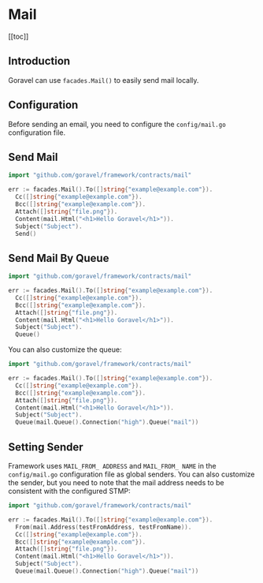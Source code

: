 # Mail

[[toc]]

## Introduction

Goravel can use `facades.Mail()` to easily send mail locally.

## Configuration

Before sending an email, you need to configure the `config/mail.go` configuration file.

## Send Mail

```go
import "github.com/goravel/framework/contracts/mail"

err := facades.Mail().To([]string{"example@example.com"}).
  Cc([]string{"example@example.com"}).
  Bcc([]string{"example@example.com"}).
  Attach([]string{"file.png"}).
  Content(mail.Html("<h1>Hello Goravel</h1>")).
  Subject("Subject").
  Send()
```

## Send Mail By Queue

```go
import "github.com/goravel/framework/contracts/mail"

err := facades.Mail().To([]string{"example@example.com"}).
  Cc([]string{"example@example.com"}).
  Bcc([]string{"example@example.com"}).
  Attach([]string{"file.png"}).
  Content(mail.Html("<h1>Hello Goravel</h1>")).
  Subject("Subject").
  Queue()
```

You can also customize the queue:

```go
import "github.com/goravel/framework/contracts/mail"

err := facades.Mail().To([]string{"example@example.com"}).
  Cc([]string{"example@example.com"}).
  Bcc([]string{"example@example.com"}).
  Attach([]string{"file.png"}).
  Content(mail.Html("<h1>Hello Goravel</h1>")).
  Subject("Subject").
  Queue(mail.Queue().Connection("high").Queue("mail"))
```

## Setting Sender

Framework uses `MAIL_FROM_ ADDRESS` and `MAIL_FROM_ NAME` in the `config/mail.go` configuration file as global senders. You can also customize the sender, but you need to note that the mail address needs to be consistent with the configured STMP:

```go
import "github.com/goravel/framework/contracts/mail"

err := facades.Mail().To([]string{"example@example.com"}).
  From(mail.Address(testFromAddress, testFromName)).
  Cc([]string{"example@example.com"}).
  Bcc([]string{"example@example.com"}).
  Attach([]string{"file.png"}).
  Content(mail.Html("<h1>Hello Goravel</h1>")).
  Subject("Subject").
  Queue(mail.Queue().Connection("high").Queue("mail"))
```

<CommentService/>